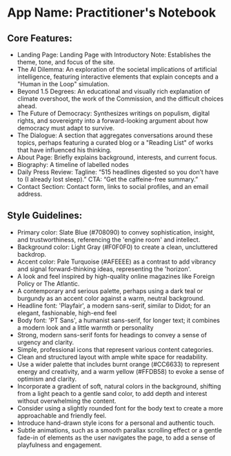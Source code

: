 # **App Name**: Practitioner's Notebook

## Core Features:

- Landing Page: Landing Page with Introductory Note: Establishes the theme, tone, and focus of the site.
- The AI Dilemma: An exploration of the societal implications of artificial intelligence, featuring interactive elements that explain concepts and a "Human in the Loop" simulation.
- Beyond 1.5 Degrees: An educational and visually rich explanation of climate overshoot, the work of the Commission, and the difficult choices ahead.
- The Future of Democracy: Synthesizes writings on populism, digital rights, and sovereignty into a forward-looking argument about how democracy must adapt to survive.
- The Dialogue: A section that aggregates conversations around these topics, perhaps featuring a curated blog or a "Reading List" of works that have influenced his thinking.
- About Page: Briefly explains background, interests, and current focus.
- Biography: A timeline of labelled nodes
- Daily Press Review: Tagline: “515 headlines digested so you don’t have to (I already lost sleep).” CTA: “Get the caffeine-free summary.”
- Contact Section: Contact form, links to social profiles, and an email address.

## Style Guidelines:

- Primary color: Slate Blue (#708090) to convey sophistication, insight, and trustworthiness, referencing the 'engine room' and intellect.
- Background color: Light Gray (#F0F0F0) to create a clean, uncluttered backdrop.
- Accent color: Pale Turquoise (#AFEEEE) as a contrast to add vibrancy and signal forward-thinking ideas, representing the 'horizon'.
- A look and feel inspired by high-quality online magazines like Foreign Policy or The Atlantic.
- A contemporary and serious palette, perhaps using a dark teal or burgundy as an accent color against a warm, neutral background.
- Headline font: 'Playfair', a modern sans-serif, similar to Didot; for an elegant, fashionable, high-end feel
- Body font: 'PT Sans', a humanist sans-serif, for longer text; it combines a modern look and a little warmth or personality
- Strong, modern sans-serif fonts for headings to convey a sense of urgency and clarity.
- Simple, professional icons that represent various content categories.
- Clean and structured layout with ample white space for readability.
- Use a wider palette that includes burnt orange (#CC6633) to represent energy and creativity, and a warm yellow (#FFDB58) to evoke a sense of optimism and clarity.
- Incorporate a gradient of soft, natural colors in the background, shifting from a light peach to a gentle sand color, to add depth and interest without overwhelming the content.
- Consider using a slightly rounded font for the body text to create a more approachable and friendly feel.
- Introduce hand-drawn style icons for a personal and authentic touch.
- Subtle animations, such as a smooth parallax scrolling effect or a gentle fade-in of elements as the user navigates the page, to add a sense of playfulness and engagement.